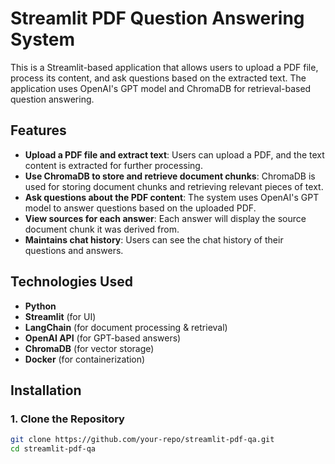 # Streamlit PDF Question Answering System

This is a Streamlit-based application that allows users to upload a PDF file, process its content, and ask questions based on the extracted text. The application uses OpenAI's GPT model and ChromaDB for retrieval-based question answering.

## Features

- **Upload a PDF file and extract text**: Users can upload a PDF, and the text content is extracted for further processing.
- **Use ChromaDB to store and retrieve document chunks**: ChromaDB is used for storing document chunks and retrieving relevant pieces of text.
- **Ask questions about the PDF content**: The system uses OpenAI's GPT model to answer questions based on the uploaded PDF.
- **View sources for each answer**: Each answer will display the source document chunk it was derived from.
- **Maintains chat history**: Users can see the chat history of their questions and answers.

## Technologies Used

- **Python**
- **Streamlit** (for UI)
- **LangChain** (for document processing & retrieval)
- **OpenAI API** (for GPT-based answers)
- **ChromaDB** (for vector storage)
- **Docker** (for containerization)

## Installation

### 1. Clone the Repository

```bash
git clone https://github.com/your-repo/streamlit-pdf-qa.git
cd streamlit-pdf-qa

